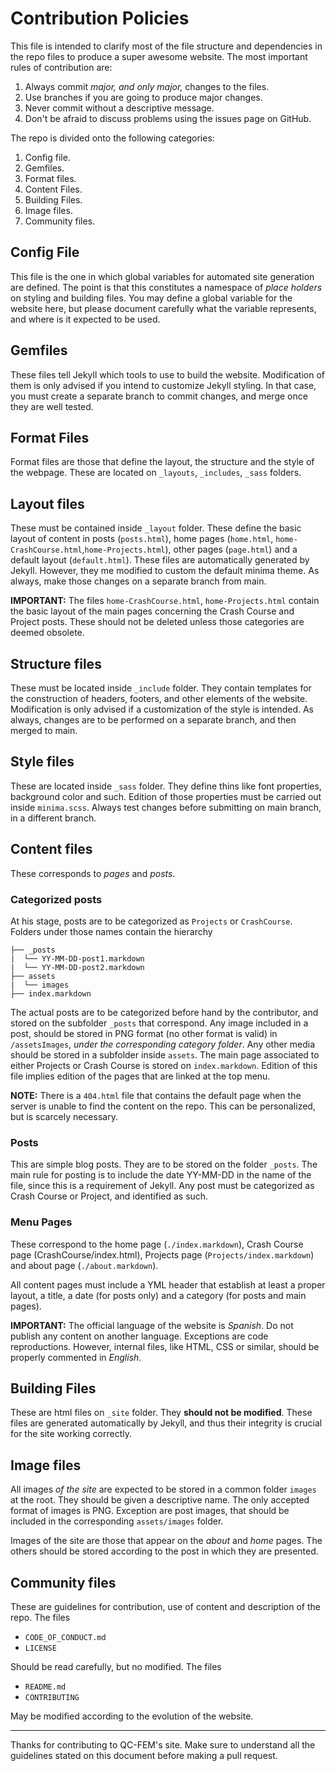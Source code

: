# Contribution Policies

This file is intended to clarify most of the file structure and dependencies in the repo files to produce a super awesome website. The most important rules of contribution are:

1. Always commit *major, and only major,* changes to the files.
1. Use branches if you are going to produce major changes.
1. Never commit without a descriptive message.
1. Don't be afraid to discuss problems using the issues page on GitHub.

The repo is divided onto the following categories:

1. Config file.
1. Gemfiles.
1. Format files.
1. Content Files.
1. Building Files.
1. Image files.
1. Community files.

## Config File

This file is the one in which global variables for automated site generation are defined. The point is that this constitutes a namespace of *place holders* on styling and building files. You may define a global variable for the website here, but please document carefully what the variable represents, and where is it expected to be used.

## Gemfiles

These files tell Jekyll which tools to use to build the website. Modification of them is only advised if you intend to customize Jekyll styling. In that case, you must create a separate branch to commit changes, and merge once they are well tested.

## Format Files

Format files are those that define the layout, the structure and the style of the webpage. These are located on ```_layouts```, ```_includes```, ```_sass``` folders.

## Layout files

These must be contained inside ```_layout``` folder. These define the basic layout of content in posts (```posts.html```), home pages (```home.html```, ```home-CrashCourse.html```,```home-Projects.html```), other pages (```page.html```) and a default layout (```default.html```). These files are automatically generated by Jekyll. However, they me modified to custom the default minima theme. As always, make those changes on a separate branch from main.

**IMPORTANT:** The files ```home-CrashCourse.html```, ```home-Projects.html``` contain the basic layout of the main pages concerning the Crash Course and Project posts. These should not be deleted unless those categories are deemed obsolete.

## Structure files

These must be located inside ```_include``` folder. They contain templates for the construction of headers, footers, and other elements of the website. Modification is only advised if a customization of the style is intended. As always, changes are to be performed on a separate branch, and then merged to main.

## Style files

These are located inside ```_sass``` folder. They define thins like font properties, background color and such. Edition of those properties must be carried out inside ```minima.scss```. Always test changes before submitting on main branch, in a different branch.

## Content files

These corresponds to *pages* and *posts*.

### Categorized posts

At his stage, posts are to be categorized as ```Projects``` or ```CrashCourse```. Folders under those names contain the hierarchy

```
├── _posts
|  └── YY-MM-DD-post1.markdown
|  └── YY-MM-DD-post2.markdown
├── assets
|  └── images
├── index.markdown

```

The actual posts are to be categorized before hand by the contributor, and stored on the subfolder ```_posts``` that correspond. Any image included in a post, should be stored in PNG format (no other format is valid) in ```/assetsImages```, *under the corresponding category folder*. Any other media should be stored in a subfolder inside ```assets```. The main page associated to either Projects or Crash Course is stored on ```index.markdown```. Edition of this file implies edition of the pages that are linked at the top menu.

**NOTE:** There is a ```404.html``` file that contains the default page when the server is unable to find the content on the repo. This can be personalized, but is scarcely necessary.

### Posts

This are simple blog posts. They are to be stored on the folder ```_posts```. The main rule for posting is to include the date YY-MM-DD in the name of the file, since this is a requirement of Jekyll. Any post must be categorized as Crash Course or Project, and identified as such.

### Menu Pages

These correspond to the home page (```./index.markdown```), Crash Course page (CrashCourse/index.html), Projects page (```Projects/index.markdown```) and about page (```./about.markdown```).

All content pages must include a YML header that establish at least a proper layout, a title, a date (for posts only) and a category (for posts and main pages).

**IMPORTANT:** The official language of the website is *Spanish*. Do not publish any content on another language. Exceptions are code reproductions. However, internal files, like HTML, CSS or similar, should be properly commented in *English*.

## Building Files

These are html files on ```_site``` folder. They **should not be modified**. These files are generated automatically by Jekyll, and thus their integrity is crucial for the site working correctly.

## Image files

All images *of the site* are expected to be stored in a common folder ```images``` at the root. They should be given a descriptive name. The only accepted format of images is PNG. Exception are post images, that should be included in the corresponding ```assets/images``` folder.

Images of the site are those that appear on the *about* and *home* pages. The others should be stored according to the post in which they are presented.

## Community files

These are guidelines for contribution, use of content and description of the repo. The files

* ```CODE_OF_CONDUCT.md```
* ```LICENSE```

Should be read carefully, but no modified. The files

* ```README.md```
* ```CONTRIBUTING```

May be modified according to the evolution of the website.

---

Thanks for contributing to QC-FEM's site. Make sure to understand all the guidelines stated on this document before making a pull request.
